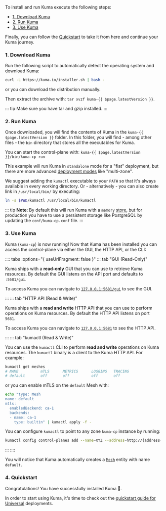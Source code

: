 
To install and run Kuma execute the following steps:

* [1. Download Kuma](#1-download-kuma)
* [2. Run Kuma](#2-run-kuma)
* [3. Use Kuma](#3-use-kuma)

Finally, you can follow the [Quickstart](#4-quickstart) to take it from here and continue your Kuma journey.

### 1. Download Kuma

Run the following script to automatically detect the operating system and download Kuma:

```sh
curl -L https://kuma.io/installer.sh | bash -
```
or you can <a :href="'https://download.konghq.com/mesh-alpine/kuma-' + $page.latestVersion + '-' + $frontmatter.os + '-' + $frontmatter.arch + '.tar.gz'">download</a> the distribution manually.

Then extract the archive with: `tar xvzf kuma-{{ $page.latestVersion }}`.

::: tip
Make sure you have tar and gzip installed.
:::


### 2. Run Kuma
Once downloaded, you will find the contents of Kuma in the `kuma-{{ $page.latestVersion }}` folder. In this folder, you will find - among other files - the `bin` directory that stores all the executables for Kuma.

You can start the control-plane with: `kuma-{{ $page.latestVersion }}/bin/kuma-cp run`

This example will run Kuma in `standalone` mode for a "flat" deployment, but there are more advanced [deployment modes](../introduction/deployments.md) like "multi-zone".

We suggest adding the `kumactl` executable to your `PATH` so that it's always available in every working directory. Or - alternatively - you can also create link in `/usr/local/bin/` by executing:

```sh
ln -s $PWD/kumactl /usr/local/bin/kumactl
```

::: tip
**Note**: By default this will run Kuma with a `memory` [store](../explore/backends.md), but for production you have to use a persistent storage like PostgreSQL by updating the `conf/kuma-cp.conf` file.
:::

### 3. Use Kuma

Kuma (`kuma-cp`) is now running! Now that Kuma has been installed you can access the control-plane via either the GUI, the HTTP API, or the CLI:

:::: tabs :options="{ useUrlFragment: false }"
::: tab "GUI (Read-Only)"

Kuma ships with a **read-only** GUI that you can use to retrieve Kuma resources. By default the GUI listens on the API port and defaults to `:5681/gui`.

To access Kuma you can navigate to [`127.0.0.1:5681/gui`](http://127.0.0.1:5681/gui) to see the GUI.

:::
::: tab "HTTP API (Read & Write)"

Kuma ships with a **read and write** HTTP API that you can use to perform operations on Kuma resources. By default the HTTP API listens on port `5681`.

To access Kuma you can navigate to [`127.0.0.1:5681`](http://127.0.0.1:5681) to see the HTTP API.

:::
::: tab "kumactl (Read & Write)"

You can use the `kumactl` CLI to perform **read and write** operations on Kuma resources. The `kumactl` binary is a client to the Kuma HTTP API. For example:

```sh
kumactl get meshes
# NAME          mTLS      METRICS      LOGGING   TRACING
# default       off       off          off       off
```

or you can enable mTLS on the `default` Mesh with:

```sh
echo "type: Mesh
name: default
mtls:
  enabledBackend: ca-1
  backends:
  - name: ca-1
    type: builtin" | kumactl apply -f -
```

You can configure `kumactl` to point to any zone `kuma-cp` instance by running:

```sh
kumactl config control-planes add --name=XYZ --address=http://{address-to-kuma}:5681
```
:::
::::

You will notice that Kuma automatically creates a [`Mesh`](../policies/mesh.md) entity with name `default`.

### 4. Quickstart

Congratulations! You have successfully installed Kuma 🚀.

In order to start using Kuma, it's time to check out the [quickstart guide for Universal](../quickstart/universal.md) deployments.

